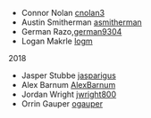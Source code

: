 * Connor Nolan [cnolan3](https://github.com/cnolan3)
* Austin Smitherman [asmitherman](https://github.com/asmitherman)
* German Razo,[german9304](https:/github.com/german9304)
* Logan Makrle [logm](https://github.com/logm)

2018

* Jasper Stubbe [jasparigus](https://github.com/jasparigus)
* Alex Barnum [AlexBarnum](https://github.com/AlexBarnum)
* Jordan Wright [jwright800](https://github.com/jwright800)
* Orrin Gauper [ogauper](https://github.com/ogauper)
